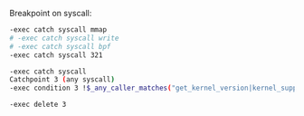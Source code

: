 


Breakpoint on syscall:
```bash
-exec catch syscall mmap
# -exec catch syscall write
# -exec catch syscall bpf
-exec catch syscall 321
```

```bash
-exec catch syscall
Catchpoint 3 (any syscall)
-exec condition 3 !$_any_caller_matches("get_kernel_version|kernel_supports|bpf_object__probe_loading|btf_parse_raw|handle_event|libbpf_print_fn|get_uprobe_offset", 20)
```

```bash
-exec delete 3
```